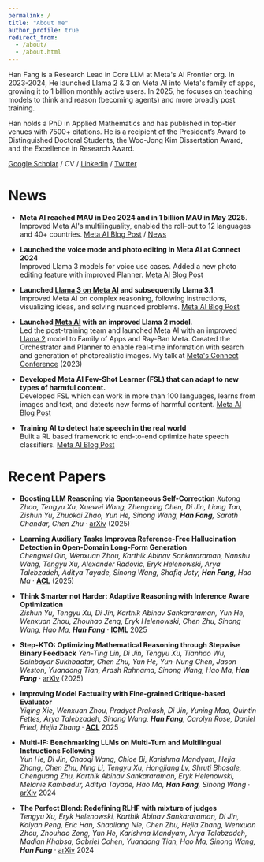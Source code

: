 ```yaml
---
permalink: /
title: "About me"
author_profile: true
redirect_from: 
  - /about/
  - /about.html
---
```


Han Fang is a Research Lead in Core LLM at Meta's AI Frontier org. In 2023-2024, He launched Llama 2 & 3 on Meta AI into Meta's family of apps, growing it to 1 billion monthly active users. In 2025, he focuses on teaching models to think and reason (becoming agents) and more broadly post training.
​

Han holds a PhD in Applied Mathematics and has published in top-tier venues with 7500+ citations. He is a recipient of the President’s Award to Distinguished Doctoral Students, the Woo-Jong Kim Dissertation Award, and the Excellence in Research Award.

[Google Scholar](https://scholar.google.com/citations?user=mQIqIVwAAAAJ) / CV / [Linkedin](https://www.linkedin.com/in/hfang15/) / [Twitter](https://x.com/Han_Fang_)


News
======

* **Meta AI reached MAU in Dec 2024 and in 1 billion MAU in May 2025**.  
  Improved Meta AI's multilinguality, enabled the roll-out to 12 languages and 40+ countries. [Meta AI Blog Post](https://ai.meta.com/blog/future-of-ai-built-with-llama/) / [News](https://techcrunch.com/2025/05/29/meta-ai-now-has-1b-monthly-active-users/)

* **Launched the voice mode and photo editing in Meta AI at Connect 2024**  
  Improved Llama 3 models for voice use cases. Added a new photo editing feature with improved Planner. [Meta AI Blog Post](https://about.fb.com/news/2024/09/metas-ai-product-news-connect/)

* **Launched [Llama 3 on Meta AI](https://ai.meta.com/blog/meta-llama-3/) and subsequently Llama 3.1**.  
  Improved Meta AI on complex reasoning, following instructions, visualizing ideas, and solving nuanced problems. [Meta AI Blog Post](https://ai.meta.com/blog/meta-llama-3-1/)

* **Launched [Meta AI](https://www.meta.ai/) with an improved Llama 2 model**.  
  Led the post-training team and launched Meta AI with an improved [Llama 2](https://about.fb.com/news/2023/09/introducing-ai-powered-assistants-characters-and-creative-tools/) model to Family of Apps and Ray-Ban Meta. Created the Orchestrator and Planner to enable real-time information with search and generation of photorealistic images. My talk at [Meta's Connect Conference](https://developers.facebook.com/videos/2023/building-metas-next-generation-ai-product-experiences-with-llama/) (2023)

* **Developed Meta AI Few-Shot Learner (FSL) that can adapt to new types of harmful content.**  
  Developed FSL which can work in more than 100 languages, learns from images and text, and detects new forms of harmful content. [Meta AI Blog Post](https://ai.meta.com/blog/harmful-content-can-evolve-quickly-our-new-ai-system-adapts-to-tackle-it/)

* **Training AI to detect hate speech in the real world**  
  Built a RL based framework to end-to-end optimize hate speech classifiers. [Meta AI Blog Post](https://ai.meta.com/blog/training-ai-to-detect-hate-speech-in-the-real-world/)

Recent Papers
======
* **Boosting LLM Reasoning via Spontaneous Self-Correction**
  *Xutong Zhao, Tengyu Xu, Xuewei Wang, Zhengxing Chen, Di Jin, Liang Tan, Zishun Yu, Zhuokai Zhao, Yun He, Sinong Wang, **Han Fang**, Sarath Chandar, Chen Zhu* · [arXiv](https://arxiv.org/abs/2506.06923) (2025)

* **Learning Auxiliary Tasks Improves Reference-Free Hallucination Detection in Open-Domain Long-Form Generation**  
  *Chengwei Qin, Wenxuan Zhou, Karthik Abinav Sankararaman, Nanshu Wang, Tengyu Xu, Alexander Radovic, Eryk Helenowski, Arya Talebzadeh, Aditya Tayade, Sinong Wang, Shafiq Joty, **Han Fang**, Hao Ma* · [**ACL**](https://arxiv.org/abs/2505.12265) (2025)

* **Think Smarter not Harder: Adaptive Reasoning with Inference Aware Optimization**  
  *Zishun Yu, Tengyu Xu, Di Jin, Karthik Abinav Sankararaman, Yun He, Wenxuan Zhou, Zhouhao Zeng, Eryk Helenowski, Chen Zhu, Sinong Wang, Hao Ma, **Han Fang*** · [**ICML**](https://arxiv.org/abs/2501.17974) 2025 

* **Step-KTO: Optimizing Mathematical Reasoning through Stepwise Binary Feedback**
  *Yen-Ting Lin, Di Jin, Tengyu Xu, Tianhao Wu, Sainbayar Sukhbaatar, Chen Zhu, Yun He, Yun-Nung Chen, Jason Weston, Yuandong Tian, Arash Rahnama, Sinong Wang, Hao Ma, **Han Fang*** · [arXiv](https://arxiv.org/abs/2501.10799) (2025)

* **Improving Model Factuality with Fine-grained Critique-based Evaluator**  
  *Yiqing Xie, Wenxuan Zhou, Pradyot Prakash, Di Jin, Yuning Mao, Quintin Fettes, Arya Talebzadeh, Sinong Wang, **Han Fang**, Carolyn Rose, Daniel Fried, Hejia Zhang* · [**ACL**](https://arxiv.org/abs/2410.18359) 2025

* **Multi-IF: Benchmarking LLMs on Multi-Turn and Multilingual Instructions Following**  
  *Yun He, Di Jin, Chaoqi Wang, Chloe Bi, Karishma Mandyam, Hejia Zhang, Chen Zhu, Ning Li, Tengyu Xu, Hongjiang Lv, Shruti Bhosale, Chenguang Zhu, Karthik Abinav Sankararaman, Eryk Helenowski, Melanie Kambadur, Aditya Tayade, Hao Ma, **Han Fang**, Sinong Wang* · [arXiv](https://arxiv.org/abs/2410.15553) 2024

* **The Perfect Blend: Redefining RLHF with mixture of judges**  
  *Tengyu Xu, Eryk Helenowski, Karthik Abinav Sankararaman, Di Jin, Kaiyan Peng, Eric Han, Shaoliang Nie, Chen Zhu, Hejia Zhang, Wenxuan Zhou, Zhouhao Zeng, Yun He, Karishma Mandyam, Arya Talabzadeh, Madian Khabsa, Gabriel Cohen, Yuandong Tian, Hao Ma, Sinong Wang, **Han Fang*** · [arXiv](https://arxiv.org/abs/2409.20370) 2024
